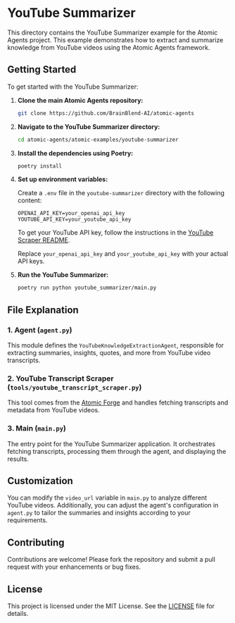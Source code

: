 # YouTube Summarizer

This directory contains the YouTube Summarizer example for the Atomic Agents project. This example demonstrates how to extract and summarize knowledge from YouTube videos using the Atomic Agents framework.

## Getting Started

To get started with the YouTube Summarizer:

1. **Clone the main Atomic Agents repository:**
   ```bash
   git clone https://github.com/BrainBlend-AI/atomic-agents
   ```

2. **Navigate to the YouTube Summarizer directory:**
   ```bash
   cd atomic-agents/atomic-examples/youtube-summarizer
   ```

3. **Install the dependencies using Poetry:**
   ```bash
   poetry install
   ```

4. **Set up environment variables:**

   Create a `.env` file in the `youtube-summarizer` directory with the following content:
   ```env
   OPENAI_API_KEY=your_openai_api_key
   YOUTUBE_API_KEY=your_youtube_api_key
   ```

   To get your YouTube API key, follow the instructions in the [YouTube Scraper README](/atomic-forge/tools/youtube_transcript_scraper/README.md).

   Replace `your_openai_api_key` and `your_youtube_api_key` with your actual API keys.

5. **Run the YouTube Summarizer:**
   ```bash
   poetry run python youtube_summarizer/main.py
   ```

## File Explanation

### 1. Agent (`agent.py`)

This module defines the `YouTubeKnowledgeExtractionAgent`, responsible for extracting summaries, insights, quotes, and more from YouTube video transcripts.


### 2. YouTube Transcript Scraper (`tools/youtube_transcript_scraper.py`)

This tool comes from the [Atomic Forge](/atomic-forge/README.md) and handles fetching transcripts and metadata from YouTube videos.

### 3. Main (`main.py`)

The entry point for the YouTube Summarizer application. It orchestrates fetching transcripts, processing them through the agent, and displaying the results.

## Customization

You can modify the `video_url` variable in `main.py` to analyze different YouTube videos. Additionally, you can adjust the agent's configuration in `agent.py` to tailor the summaries and insights according to your requirements.

## Contributing

Contributions are welcome! Please fork the repository and submit a pull request with your enhancements or bug fixes.

## License

This project is licensed under the MIT License. See the [LICENSE](../../LICENSE) file for details.
